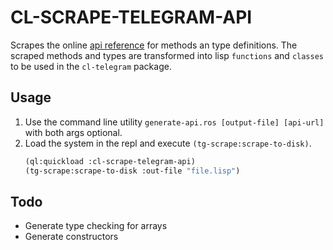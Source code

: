 # CL-SCRAPE-TELEGRAM-API

Scrapes the online [api reference](https://core.telegram.org/bots/api)
for methods an type definitions.  The scraped methods and types are
transformed into lisp `functions` and `classes` to be used in the
`cl-telegram` package.

## Usage
 1. Use the command line utility `generate-api.ros [output-file]
[api-url]` with both args optional.
 2. Load the system in the repl and execute `(tg-scrape:scrape-to-disk)`.
    ```lisp
    (ql:quickload :cl-scrape-telegram-api)
    (tg-scrape:scrape-to-disk :out-file "file.lisp")
    ```

## Todo
 - Generate type checking for arrays
 - Generate constructors
